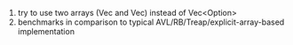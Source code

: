 
1. try to use two arrays (Vec<T> and Vec<bool>) instead of Vec<Option<T>>
1. benchmarks in comparison to typical AVL/RB/Treap/explicit-array-based implementation
